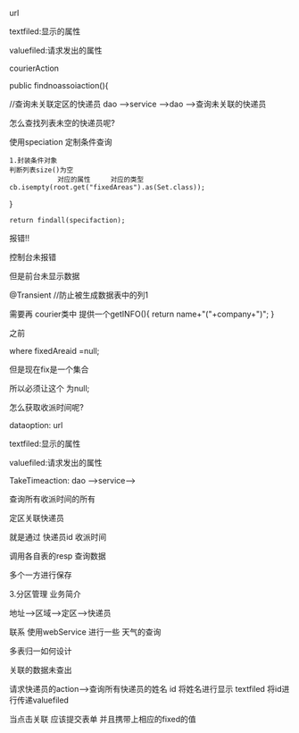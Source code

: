 url

textfiled:显示的属性

valuefiled:请求发出的属性

courierAction


public findnoassoiaction(){

//查询未关联定区的快递员
dao -->service -->dao -->查询未关联的快递员

怎么查找列表未空的快递员呢?

使用speciation 定制条件查询

	1.封装条件对象
	判断列表size()为空
				对应的属性     对应的类型
	cb.isempty(root.get("fixedAreas").as(Set.class));
}


	return findall(specifaction);
报错!!  

控制台未报错

但是前台未显示数据

@Transient
//防止被生成数据表中的列1
> 
需要再 courier类中 提供一个getINFO(){
	return name+"("+company+")";
}

之前

where fixedAreaid =null;

但是现在fix是一个集合

所以必须让这个 为null;



怎么获取收派时间呢?

dataoption:
url

textfiled:显示的属性

valuefiled:请求发出的属性


TakeTimeaction:	
dao -->service-->

查询所有收派时间的所有


定区关联快递员 

就是通过 快递员id  收派时间 

调用各自表的resp  查询数据

多个一方进行保存 



3.分区管理 业务简介

地址-->区域-->定区-->快递员

联系 使用webService 进行一些 天气的查询

多表归一如何设计

关联的数据未查出


请求快递员的action-->查询所有快递员的姓名 id 将姓名进行显示 textfiled 将id进行传递valuefiled


当点击关联  应该提交表单 并且携带上相应的fixed的值